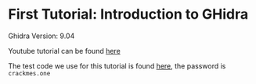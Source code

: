 # First Tutorial: Introduction to GHidra

Ghidra Version: 9.04

Youtube tutorial can be found [here](https://www.youtube.com/watch?v=fTGTnrgjuGA)

The test code we use for this tutorial is found [here](https://crackmes.one/crackme/5b8a37a433c5d45fc286ad83), the password is `crackmes.one`
